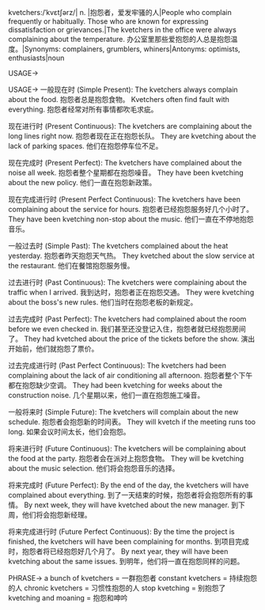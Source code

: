 kvetchers:/ˈkvɛtʃərz/| n. |抱怨者，爱发牢骚的人|People who complain frequently or habitually.  Those who are known for expressing dissatisfaction or grievances.|The kvetchers in the office were always complaining about the temperature. 办公室里那些爱抱怨的人总是抱怨温度。|Synonyms: complainers, grumblers, whiners|Antonyms: optimists, enthusiasts|noun

USAGE->

USAGE->
一般现在时 (Simple Present):
The kvetchers always complain about the food.  抱怨者总是抱怨食物。
Kvetchers often find fault with everything. 抱怨者经常对所有事情都吹毛求疵。

现在进行时 (Present Continuous):
The kvetchers are complaining about the long lines right now. 抱怨者现在正在抱怨长队。
They are kvetching about the lack of parking spaces. 他们在抱怨停车位不足。

现在完成时 (Present Perfect):
The kvetchers have complained about the noise all week. 抱怨者整个星期都在抱怨噪音。
They have been kvetching about the new policy. 他们一直在抱怨新政策。

现在完成进行时 (Present Perfect Continuous):
The kvetchers have been complaining about the service for hours. 抱怨者已经抱怨服务好几个小时了。
They have been kvetching non-stop about the music. 他们一直在不停地抱怨音乐。

一般过去时 (Simple Past):
The kvetchers complained about the heat yesterday. 抱怨者昨天抱怨天气热。
They kvetched about the slow service at the restaurant. 他们在餐馆抱怨服务慢。

过去进行时 (Past Continuous):
The kvetchers were complaining about the traffic when I arrived. 我到达时，抱怨者正在抱怨交通。
They were kvetching about the boss's new rules. 他们当时在抱怨老板的新规定。

过去完成时 (Past Perfect):
The kvetchers had complained about the room before we even checked in. 我们甚至还没登记入住，抱怨者就已经抱怨房间了。
They had kvetched about the price of the tickets before the show. 演出开始前，他们就抱怨了票价。

过去完成进行时 (Past Perfect Continuous):
The kvetchers had been complaining about the lack of air conditioning all afternoon. 抱怨者整个下午都在抱怨缺少空调。
They had been kvetching for weeks about the construction noise. 几个星期以来，他们一直在抱怨施工噪音。

一般将来时 (Simple Future):
The kvetchers will complain about the new schedule. 抱怨者会抱怨新的时间表。
They will kvetch if the meeting runs too long. 如果会议时间太长，他们会抱怨。

将来进行时 (Future Continuous):
The kvetchers will be complaining about the food at the party. 抱怨者会在派对上抱怨食物。
They will be kvetching about the music selection. 他们将会抱怨音乐的选择。

将来完成时 (Future Perfect):
By the end of the day, the kvetchers will have complained about everything. 到了一天结束的时候，抱怨者将会抱怨所有的事情。
By next week, they will have kvetched about the new manager. 到下周，他们将会抱怨新经理。

将来完成进行时 (Future Perfect Continuous):
By the time the project is finished, the kvetchers will have been complaining for months. 到项目完成时，抱怨者将已经抱怨好几个月了。
By next year, they will have been kvetching about the same issues. 到明年，他们将一直在抱怨同样的问题。


PHRASE->
a bunch of kvetchers = 一群抱怨者
constant kvetchers = 持续抱怨的人
chronic kvetchers = 习惯性抱怨的人
stop kvetching = 别抱怨了
kvetching and moaning = 抱怨和呻吟
